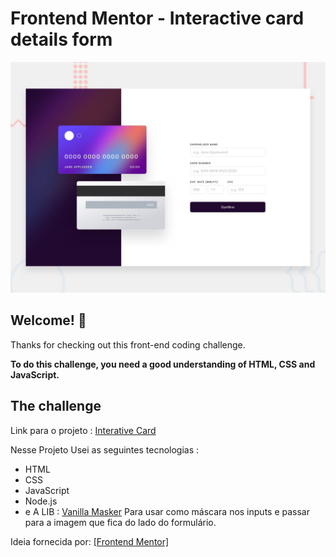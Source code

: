 # Frontend Mentor - Interactive card details form

![Design preview for the Interactive card details form coding challenge](./design/desktop-preview.jpg)

## Welcome! 👋

Thanks for checking out this front-end coding challenge.

**To do this challenge, you need a good understanding of HTML, CSS and JavaScript.**

## The challenge

Link para o projeto : <a href="https://interative-card.netlify.app"> Interative Card </a>


Nesse Projeto Usei as seguintes tecnologias :
- HTML
- CSS
- JavaScript
- Node.js
- e A LIB : <a href="https://github.com/vanilla-masker/vanilla-masker" target="_blank">Vanilla Masker</a> Para usar como máscara nos inputs e passar para a imagem que fica do lado do formulário.


Ideia fornecida por: <a href="https://www.frontendmentor.io/challenges/interactive-card-details-form-XpS8cKZDWw" target="_blank"> [Frontend Mentor] </a>
